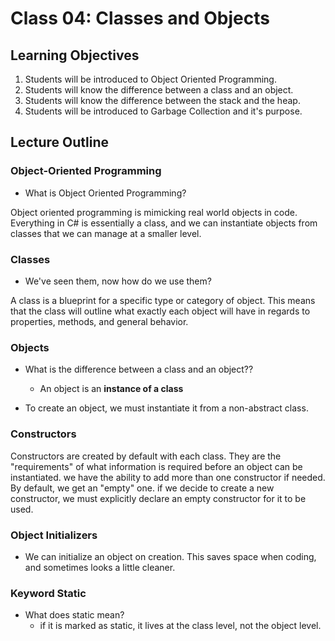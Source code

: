 # Class 04: Classes and Objects


## Learning Objectives
1. Students will be introduced to Object Oriented Programming.
1. Students will know the difference between a class and an object.
1. Students will know the difference between the stack and the heap. 
1. Students will be introduced to Garbage Collection and it's purpose.

## Lecture Outline

### Object-Oriented Programming

- What is Object Oriented Programming?

Object oriented programming is mimicking real world objects in code. 
Everything in C# is essentially a class, and we can instantiate objects from classes that we can manage at a smaller level.

### Classes
- We've seen them, now how do we use them?

A class is a blueprint for a specific type or category of object. 
This means that the class will outline what exactly each object will have in regards to 
properties, methods, and general behavior. 

### Objects
- What is the difference between a class and an object??
	- An object is an **instance of a class**

- To create an object, we must instantiate it from a non-abstract class. 

### Constructors
Constructors are created by default with each class. They are the "requirements" of what information is required before an object can be instantiated. we have the ability to add more than one constructor if needed. By default, we get an "empty" one. if we decide to create a new constructor, we must explicitly declare an empty constructor for it to be used. 

### Object Initializers
- We can initialize an object on creation. This saves space when coding, and sometimes looks a little cleaner. 

### Keyword Static
- What does static mean?
	- if it is marked as static, it lives at the class level, not the object level.
